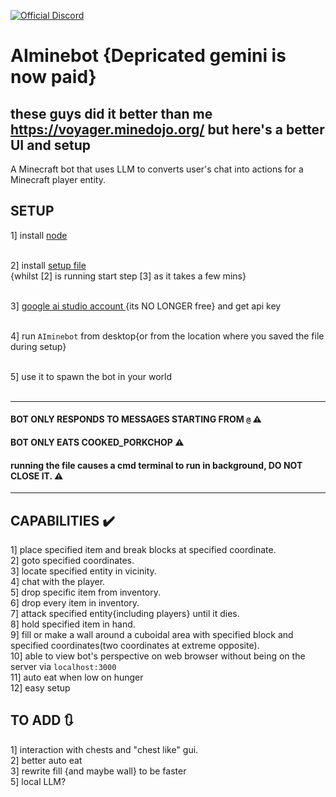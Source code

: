 [![Official Discord](https://img.shields.io/static/v1.svg?label=OFFICIAL&message=DISCORD&color=blue&logo=discord&style=for-the-badge)](https://discord.gg/XetraY3Zuh)
# AIminebot {Depricated gemini is now paid}
## these guys did it better than me https://voyager.minedojo.org/ but here's a better UI and setup
A Minecraft bot that uses LLM to converts user's chat into actions for a Minecraft player entity.
## SETUP

1] install [node](https://nodejs.org/en/download)<br><br>

2] install [setup file](https://github.com/Seshrut/AIminebot/releases) <br>
{whilst [2] is running start step [3] as it takes a few mins}<br><br>

3] [ google ai studio account ](https://makersuite.google.com/) {its NO LONGER free} and get api key<br><br>

4] run `AIminebot` from desktop{or from the location where you saved the file during setup}<br><br>

5] use it to spawn the bot in your world<br><br>

<hr>

#### BOT ONLY RESPONDS TO MESSAGES STARTING FROM `@` ⚠️
#### BOT ONLY EATS COOKED_PORKCHOP ⚠️
#### running the file causes a cmd terminal to run in background, DO NOT CLOSE IT. ⚠️

<hr>

## CAPABILITIES ✔️
1] place specified item and break blocks at specified coordinate.<br>
2] goto specified coordinates.<br>
3] locate specified entity in vicinity.<br>
4] chat with the player.<br>
5] drop specific item from inventory.<br>
6] drop every item in inventory.<br>
7] attack specified entity{including players} until it dies.<br>
8] hold specified item in hand.<br>
9] fill or make a wall around a cuboidal area with specified block and specified coordinates(two coordinates at extreme opposite).<br>
10] able to view bot's perspective on web browser without being on the server via `localhost:3000`<br>
11] auto eat when low on hunger<br>
12] easy setup<br>

## TO ADD 🔃
1] interaction with chests and "chest like" gui.<br>
2] better auto eat<br>
3] rewrite fill {and maybe wall} to be faster <br>
5] local LLM?
